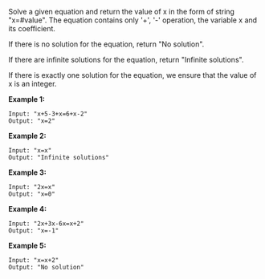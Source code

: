 Solve a given equation and return the value of x in the form of string "x=#value". The equation contains only '+', '-' operation, the variable x and its coefficient.

If there is no solution for the equation, return "No solution".

If there are infinite solutions for the equation, return "Infinite solutions".

If there is exactly one solution for the equation, we ensure that the value of x is an integer.

**Example 1:**
```
Input: "x+5-3+x=6+x-2"
Output: "x=2"
```
**Example 2:**
```
Input: "x=x"
Output: "Infinite solutions"
```
**Example 3:**
```
Input: "2x=x"
Output: "x=0"
```
**Example 4:**
```
Input: "2x+3x-6x=x+2"
Output: "x=-1"
```
**Example 5:**
```
Input: "x=x+2"
Output: "No solution"
```

